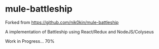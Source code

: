 # mule-battleship

Forked from https://github.com/nik0kin/mule-battleship

A implementation of Battleship using React/Redux and NodeJS/Colyseus

Work in Progress... 70%
